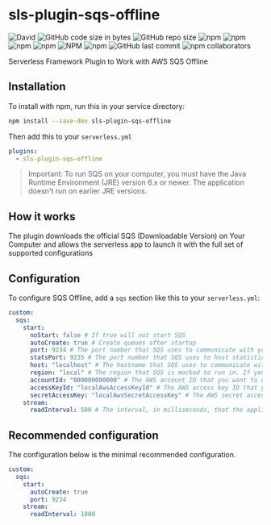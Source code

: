 # sls-plugin-sqs-offline

![David](https://img.shields.io/david/93v/sls-plugin-sqs-offline.svg)
![GitHub code size in bytes](https://img.shields.io/github/languages/code-size/93v/sls-plugin-sqs-offline.svg)
![GitHub repo size](https://img.shields.io/github/repo-size/93v/sls-plugin-sqs-offline.svg)
![npm](https://img.shields.io/npm/dw/sls-plugin-sqs-offline.svg)
![npm](https://img.shields.io/npm/dm/sls-plugin-sqs-offline.svg)
![npm](https://img.shields.io/npm/dy/sls-plugin-sqs-offline.svg)
![npm](https://img.shields.io/npm/dt/sls-plugin-sqs-offline.svg)
![NPM](https://img.shields.io/npm/l/sls-plugin-sqs-offline.svg)
![npm](https://img.shields.io/npm/v/sls-plugin-sqs-offline.svg)
![GitHub last commit](https://img.shields.io/github/last-commit/93v/sls-plugin-sqs-offline.svg)
![npm collaborators](https://img.shields.io/npm/collaborators/sls-plugin-sqs-offline.svg)

Serverless Framework Plugin to Work with AWS SQS Offline

## Installation

To install with npm, run this in your service directory:

```bash
npm install --save-dev sls-plugin-sqs-offline
```

Then add this to your `serverless.yml`

```yml
plugins:
  - sls-plugin-sqs-offline
```

> Important:
> To run SQS on your computer, you must have the Java Runtime Environment
> (JRE) version 6.x or newer. The application doesn't run on earlier JRE versions.

## How it works

The plugin downloads the official SQS (Downloadable Version) on Your
Computer and allows the serverless app to launch it with the full set of
supported configurations

## Configuration

To configure SQS Offline, add a `sqs` section like this to your
`serverless.yml`:

```yml
custom:
  sqs:
    start:
      noStart: false # If true will not start SQS
      autoCreate: true # Create queues after startup
      port: 9234 # The port number that SQS uses to communicate with your application. If you don't specify this option, the default port is 9234. If port 9234 is unavailable, this command throws an exception. You can use the port option to specify a different port number
      statsPort: 9235 # The port number that SQS uses to host statistics UI. If you don't specify this option, the default port is 9235. If port 9235 is unavailable, this command throws an exception. You can use the statsPort option to specify a different port number
      host: "localhost" # The hostname that SQS uses to communicate with your application. If you don't specify this option, the default hostname is localhost.
      region: "local" # The region that SQS is mocked to run in. If you don't specify this option, the default region is "local".
      accountId: "000000000000" # The AWS account ID that you want to use when mocking the SQS service. If you don't specify this option, the default account ID is "000000000000".
      accessKeyId: "localAwsAccessKeyId" # The AWS access key ID that you want to use when mocking the SQS service. If you don't specify this option, the default access key ID is "localAwsAccessKeyId".
      secretAccessKey: "localAwsSecretAccessKey" # The AWS secret access key that you want to use when mocking the SQS service. If you don't specify this option, the default secret access key is "localAwsSecretAccessKey".
    stream:
      readInterval: 500 # The interval, in milliseconds, that the application reads messages from the queue. If you don't specify this option, the default value is 500.
```

## Recommended configuration

The configuration below is the minimal recommended configuration.

```yml
custom:
  sqs:
    start:
      autoCreate: true
      port: 9234
    stream:
      readInterval: 1000
```
